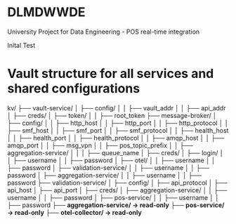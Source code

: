# DLMDWWDE
University Project for Data Engineering - POS real-time integration

Inital Test

# Vault structure for all services and shared configurations
kv/
├── vault-service/
│   ├── config/
│   │   ├── vault_addr
│   │   ├── api_addr
│   ├── creds/
│       ├── token/
│       │   ├── root_token
├── message-broker/
│   ├── config/
│   │   ├── http_host
│   │   ├── http_port
│   │   ├── http_protocol
│   │   ├── smf_host
│   │   ├── smf_port
│   │   ├── smf_protocol
│   │   ├── health_host
│   │   ├── health_port
│   │   ├── health_protocol
│   │   ├── amqp_host
│   │   ├── amqp_port
│   │   ├── msg_vpn
│   │   ├── pos_topic_prefix
│   │   ├── aggregation-service/
│   │   │   ├── queue_name
│   ├── creds/
│       ├── login/
│       │   ├── username
│       │   ├── password
│       ├── otel/
│       │   ├── username
│       │   ├── password
│       ├── validation-service/
│       │   ├── username
│       │   ├── password
│       ├── aggregation-service/
│       │   ├── username
│       │   ├── password
├── validation-service/
│   ├── config/
│       ├── api_protocol
│       ├── api_host
│       ├── api_port
│   ├── creds/
│       ├── aggregation-service/
│       │   ├── username
│       │   ├── password
│       ├── pos-service/
│       │   ├── username
│       │   ├── password
├── __aggregation-service/ -> read-only__ 
├── __pos-service/ -> read-only__
├── __otel-collector/ -> read-only__

